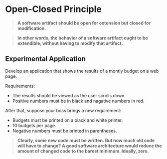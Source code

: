 # Open-Closed Principle

> **A software artifact should be open for extension but closed for modification.**

> **In other words, the behavior of a software artifact ought to be extendible, without having to modify that artifact.**

##  Experimental Application

Develop an application that shows the results of a montly budget on a web page. 

Requirements:

*   The results should be viewed as the user scrolls down. 
*   Positive numbers must be in black and nagative numbers in red.

After that, suppose your boss brings a new requirement:

*   Budgets must be printed on a black and white printer.
*   10 budgets per page.
*   Negative numbers must be printed in parentheses.

> **Clearly, some new code must be written. But how much old code will have to change? A good software architecture would reduce the amount of changed code to the barest minimum. Ideally, zero.**